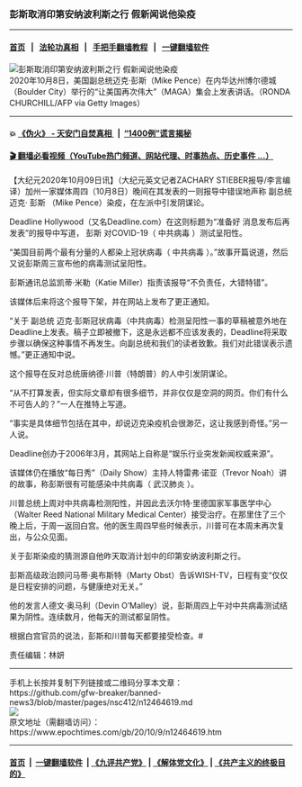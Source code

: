 ### 彭斯取消印第安纳波利斯之行 假新闻说他染疫
------------------------

#### [首页](https://github.com/gfw-breaker/banned-news3/blob/master/README.md) &nbsp;&nbsp;|&nbsp;&nbsp; [法轮功真相](https://github.com/begood0513/basic/blob/master/README.md)  &nbsp;&nbsp;|&nbsp;&nbsp; [手把手翻墙教程](https://github.com/gfw-breaker/guides/wiki)  &nbsp;&nbsp;|&nbsp;&nbsp; [一键翻墙软件](https://github.com/gfw-breaker/nogfw/blob/master/README.md)  



<div><img alt="彭斯取消印第安纳波利斯之行 假新闻说他染疫" class="attachment-djy_600_400 size-djy_600_400 wp-post-image" src="https://i.epochtimes.com/assets/uploads/2020/10/GettyImages-1228969969-600x400.jpg"/>
<div class="caption">
 2020年10月8日，美国副总统迈克·彭斯（Mike Pence）在内华达州博尔德城（Boulder City）举行的“让美国再次伟大”（MAGA）集会上发表讲话。（RONDA CHURCHILL/AFP via Getty Images）
</div></div><hr/>

#### 💥 [《伪火》 - 天安门自焚真相 ](http://158.247.195.190:10000/videos/blog/weihuo.html)&nbsp; |&nbsp; [“1400例”谎言揭秘  ](http://158.247.195.190:10000/videos/blog/jiexi1400.html)

#### [ 🎬  翻墙必看视频（YouTube热门频道、网站代理、时事热点、历史事件 ...）](https://github.com/gfw-breaker/links/blob/master/banned.md)

<div><p>
 【大纪元2020年10月09日讯】（大纪元英文记者ZACHARY STIEBER报导/李言编译）加州一家媒体周四（10月8日）晚间在其发表的一则报导中错误地声称
 <ok href="https://www.epochtimes.com/gb/tag/%E5%89%AF%E6%80%BB%E7%BB%9F.html">
  副总统
 </ok>
 迈克·
 <ok href="https://www.epochtimes.com/gb/tag/%E5%BD%AD%E6%96%AF.html">
  彭斯
 </ok>
 （Mike Pence）染疫，在左派中引发阴谋论。
</p>
<p>
 Deadline Hollywood（又名Deadline.com）在这则标题为“准备好 消息发布后再发表”的报导中写道，
 <ok href="https://www.epochtimes.com/gb/tag/%E5%BD%AD%E6%96%AF.html">
  彭斯
 </ok>
 对COVID-19（
 <ok href="https://www.epochtimes.com/gb/tag/%E4%B8%AD%E5%85%B1%E7%97%85%E6%AF%92.html">
  中共病毒
 </ok>
 ）测试呈阳性。
</p>
<p>
 “美国目前两个最有分量的人都染上冠状病毒（
 <ok href="https://www.epochtimes.com/gb/tag/%E4%B8%AD%E5%85%B1%E7%97%85%E6%AF%92.html">
  中共病毒
 </ok>
 ）。”故事开篇说道，然后又说彭斯周三宣布他的病毒测试呈阳性。
</p>
<p>
 彭斯通讯总监凯蒂·米勒（Katie Miller）指责该报导“不负责任，大错特错”。
</p>
<p>
 该媒体后来将这个报导下架，并在网站上发布了更正通知。
</p>
<p>
 “关于
 <ok href="https://www.epochtimes.com/gb/tag/%E5%89%AF%E6%80%BB%E7%BB%9F.html">
  副总统
 </ok>
 迈克·彭斯冠状病毒（中共病毒）检测呈阳性一事的草稿被意外地在Deadline上发表。稿子立即被撤下，这是永远都不应该发表的，Deadline将采取步骤以确保这种事情不再发生。向副总统和我们的读者致歉。我们对此错误表示遗憾。”更正通知中说。
</p>
<p>
 这个报导在反对总统唐纳德·川普（特朗普）的人中引发阴谋论。
</p>
<p>
 “从不打算发表，但实际文章却有很多细节，并非仅仅是空洞的网页。你们有什么不可告人的？”一人在推特上写道。
</p>
<p>
 “事实是具体细节包括在其中，却说迈克染疫机会很渺茫，这让我感到奇怪。”另一人说。
</p>
<p>
 Deadline创办于2006年3月，其网站上自称是“娱乐行业突发新闻权威来源”。
</p>
<p>
 该媒体仍在播放“每日秀”（Daily Show）主持人特雷弗·诺亚（Trevor Noah）讲的故事，称彭斯很有可能感染中共病毒（
 <ok href="https://www.epochtimes.com/gb/tag/%E6%AD%A6%E6%B1%89%E8%82%BA%E7%82%8E.html">
  武汉肺炎
 </ok>
 ）。
</p>
<p>
 川普总统上周对中共病毒检测阳性，并因此去沃尔特·里德国家军事医学中心（Walter Reed National Military Medical Center）接受治疗。在那里住了三个晚上后，于周一返回白宫。他的医生周四早些时候表示，川普可在本周末再次复出，与公众见面。
</p>
<p>
 关于彭斯染疫的猜测源自他昨天取消计划中的印第安纳波利斯之行。
</p>
<p>
 彭斯高级政治顾问马蒂·奥布斯特（Marty Obst）告诉WISH-TV，日程有变“仅仅是日程安排的问题，与健康绝对无关。”
</p>
<p>
 他的发言人德文·奥马利（Devin O’Malley）说，彭斯周四上午对中共病毒测试结果为阴性。连续数月，他每天的测试都呈阴性。
</p>
<p>
 根据白宫官员的说法，彭斯和川普每天都要接受检查。#
</p>
<p>
 责任编辑：林妍
</p>
<div id="gtx-anchor" style="position: absolute; visibility: hidden; left: 10px; top: 28px; width: 894.859px; height: 43px;">
</div>
</div>
<hr/>
手机上长按并复制下列链接或二维码分享本文章：<br/>
https://github.com/gfw-breaker/banned-news3/blob/master/pages/nsc412/n12464619.md <br/>
<a href='https://github.com/gfw-breaker/banned-news3/blob/master/pages/nsc412/n12464619.md'><img src='https://github.com/gfw-breaker/banned-news3/blob/master/pages/nsc412/n12464619.md.png'/></a> <br/>
原文地址（需翻墙访问）：https://www.epochtimes.com/gb/20/10/9/n12464619.htm


------------------------
#### [首页](https://github.com/gfw-breaker/banned-news3/blob/master/README.md) &nbsp;|&nbsp; [一键翻墙软件](https://github.com/gfw-breaker/nogfw/blob/master/README.md) &nbsp;| [《九评共产党》](https://github.com/gfw-breaker/9ping.md/blob/master/README.md#九评之一评共产党是什么) | [《解体党文化》](https://github.com/gfw-breaker/jtdwh.md/blob/master/README.md) | [《共产主义的终极目的》](https://github.com/gfw-breaker/gczydzjmd.md/blob/master/README.md)


<img src='http://gfw-breaker.win/banned-news3/pages/nsc412/n12464619.md' width='0px' height='0px'/>